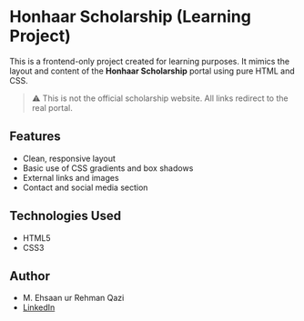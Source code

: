 # Honhaar Scholarship (Learning Project)

This is a frontend-only project created for learning purposes. It mimics the layout and content of the **Honhaar Scholarship** portal using pure HTML and CSS.

> ⚠️ This is not the official scholarship website. All links redirect to the real portal.

## Features
- Clean, responsive layout
- Basic use of CSS gradients and box shadows
- External links and images
- Contact and social media section

## Technologies Used
- HTML5
- CSS3

## Author
- M. Ehsaan ur Rehman Qazi
- [LinkedIn](https://www.linkedin.com/in/ehsaanqazi)
